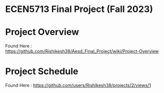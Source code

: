 # ECEN5713 Final Project (Fall 2023)

# Project Overview

Found Here : https://github.com/Rishikesh38/Aesd_Final_Project/wiki/Project-Overview

# Project Schedule

Found Here : https://github.com/users/Rishikesh38/projects/2/views/1

